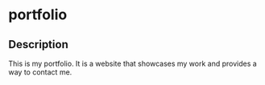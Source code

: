 # portfolio

## Description

This is my portfolio. It is a website that showcases my work and provides a way to contact me.